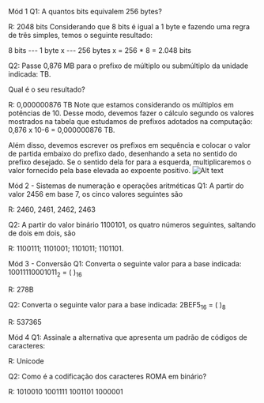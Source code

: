 Mód 1
Q1:
A quantos bits equivalem 256 bytes?

R:
2048 bits
Considerando que 8 bits é igual a 1 byte e fazendo uma regra de três simples, temos o seguinte resultado:

8 bits --- 1 byte
x --- 256 bytes
x = 256 \* 8 = 2.048 bits

Q2:
Passe 0,876 MB para o prefixo de múltiplo ou submúltiplo da unidade indicada: TB.

Qual é o seu resultado?

R:
0,000000876 TB
Note que estamos considerando os múltiplos em potências de 10. Desse modo, devemos fazer o cálculo segundo os valores mostrados na tabela que estudamos de prefixos adotados na computação: 0,876 x 10-6 = 0,000000876 TB.

Além disso, devemos escrever os prefixos em sequência e colocar o valor de partida embaixo do prefixo dado, desenhando a seta no sentido do prefixo desejado. Se o sentido dela for para a esquerda, multiplicaremos o valor fornecido pela base elevada ao expoente positivo.
![Alt text](img27.jpg)

Mód 2 - Sistemas de numeração e operações aritméticas
Q1:
A partir do valor 2456 em base 7, os cinco valores seguintes são

R:
2460, 2461, 2462, 2463

Q2:
A partir do valor binário 1100101, os quatro números seguintes, saltando de dois em dois, são

R:
1100111; 1101001; 1101011; 1101101.

Mód 3 - Conversão
Q1:
Converta o seguinte valor para a base indicada:
10011110001011<sub>2</sub> = ( )<sub>16</sub>

R:
278B

Q2:
Converta o seguinte valor para a base indicada:
2BEF5<sub>16</sub> = ( )<sub>8</sub>

R:
537365

Mód 4
Q1:
Assinale a alternativa que apresenta um padrão de códigos de caracteres:

R:
Unicode

Q2:
Como é a codificação dos caracteres ROMA em binário?

R:
1010010 1001111 1001101 1000001
